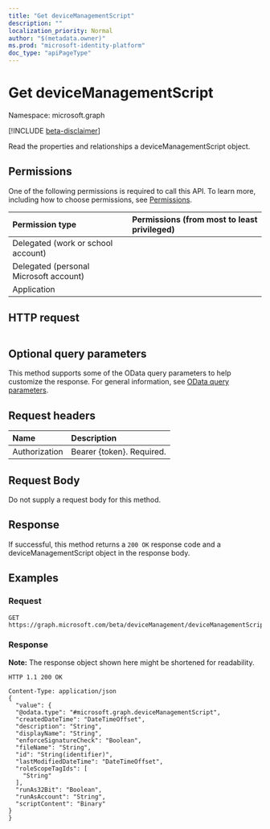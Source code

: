 ```yaml
---
title: "Get deviceManagementScript"
description: ""
localization_priority: Normal
author: "$(metadata.owner)"
ms.prod: "microsoft-identity-platform"
doc_type: "apiPageType"
---
```


# Get deviceManagementScript

Namespace: microsoft.graph

[!INCLUDE [beta-disclaimer](../../includes/beta-disclaimer.md)]

Read the properties and relationships a deviceManagementScript object.

## Permissions

One of the following permissions is required to call this API. To learn more, including how to choose permissions, see [Permissions](/graph/permissions-reference).

| Permission type                        | Permissions (from most to least privileged) |
| :------------------------------------- | :------------------------------------------ |
| Delegated (work or school account)     |                                             |
| Delegated (personal Microsoft account) |                                             |
| Application                            |                                             |

## HTTP request

<!-- {
  "blockType": "ignored"
}
-->

```http

```

## Optional query parameters

This method supports some of the OData query parameters to help customize the response. For general information, see [OData query parameters](/graph/query-parameters).

## Request headers

| Name          | Description               |
| :------------ | :------------------------ |
| Authorization | Bearer {token}. Required. |

## Request Body

<!-- Actions and Functions -->

<!-- CRUD Methods -->

Do not supply a request body for this method.

## Response

If successful, this method returns a `200 OK` response code and a deviceManagementScript object in the response body.

## Examples

### Request

<!-- {
  "blockType": "request",
  "name": "get_devicemanagementscript"
}
-->

```http
GET https://graph.microsoft.com/beta/deviceManagement/deviceManagementScripts/{id}

```

### Response

**Note:** The response object shown here might be shortened for readability.

<!-- {
  "blockType": "response",
  "truncated": true,
  "@odata.type": "microsoft.management.services.api.deviceManagementScript"
}
-->

```http
HTTP 1.1 200 OK

Content-Type: application/json
{
  "value": {
  "@odata.type": "#microsoft.graph.deviceManagementScript",
  "createdDateTime": "DateTimeOffset",
  "description": "String",
  "displayName": "String",
  "enforceSignatureCheck": "Boolean",
  "fileName": "String",
  "id": "String(identifier)",
  "lastModifiedDateTime": "DateTimeOffset",
  "roleScopeTagIds": [
    "String"
  ],
  "runAs32Bit": "Boolean",
  "runAsAccount": "String",
  "scriptContent": "Binary"
}
}

```
